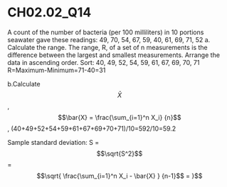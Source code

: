 # CH02.02_Q14 #
A count of the number of bacteria (per 100 milliliters) in 10 portions seawater gave these readings:
49, 70, 54, 67, 59, 40, 61, 69, 71, 52
a. Calculate the range. The range, R, of a set of n measurements is the difference between the largest and smallest measurements.
Arrange the data in ascending order. Sort: 40, 49, 52, 54, 59, 61, 67, 69, 70, 71
R=Maximum-Minimum=71-40=31

b.Calculate $$\bar{X}$$, $$\bar{X} = \frac{\sum_{i=1}^n X_i} {n}$$, (40+49+52+54+59+61+67+69+70+71)/10=592/10=59.2

Sample standard deviation: S = $$\sqrt{S^2}$$ = $$\sqrt{ \frac{\sum_{i=1}^n X_i - \bar{X} } {n-1}$$ = }$$
